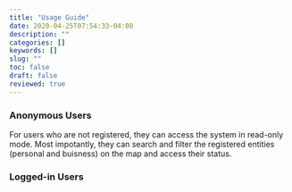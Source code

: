 ```yaml
---
title: "Usage Guide"
date: 2020-04-25T07:54:33-04:00
description: ""
categories: []
keywords: []
slug: ""
toc: false
draft: false
reviewed: true
---
```


### Anonymous Users

For users who are not registered, they can access the system in read-only mode. Most impotantly, they can search and filter the registered entities (personal and buisness) on the map and access their status. 


### Logged-in Users

